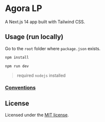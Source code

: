# Agora LP

A Next.js 14 app built with Tailwind CSS.

## Usage (run locally)

Go to the `root` folder where `package.json` exists.

```bash
npm install
```

```bash
npm run dev
```

> required `nodejs` installed

### [Conventions](./CONVENTION.md)

## License

Licensed under the [MIT license](https://github.com/sohanemon/ui-init/blob/main/LICENSE).
